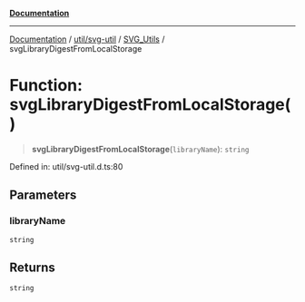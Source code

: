 [**Documentation**](../../../../../index.md)

***

[Documentation](../../../../../index.md) / [util/svg-util](../../../index.md) / [SVG\_Utils](../index.md) / svgLibraryDigestFromLocalStorage

# Function: svgLibraryDigestFromLocalStorage()

> **svgLibraryDigestFromLocalStorage**(`libraryName`): `string`

Defined in: util/svg-util.d.ts:80

## Parameters

### libraryName

`string`

## Returns

`string`
